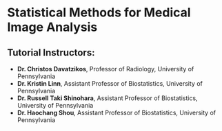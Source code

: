 # Statistical Methods for Medical Image Analysis

## Tutorial Instructors:
- **Dr. Christos Davatzikos**, Professor of Radiology, University of Pennsylvania
- **Dr. Kristin Linn**, Assistant Professor of Biostatistics, University of Pennsylvania
- **Dr. Russell Taki Shinohara**, Assistant Professor of Biostatistics, University of Pennsylvania
- **Dr. Haochang Shou**, Assistant Professor of Biostatistics, University of Pennsylvania

